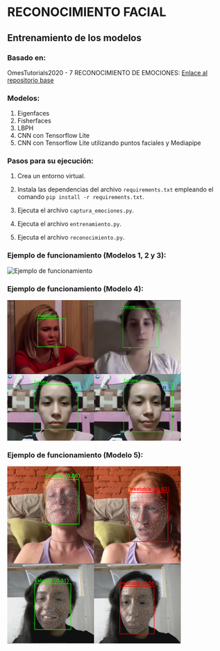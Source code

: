 # RECONOCIMIENTO FACIAL
## Entrenamiento de los modelos
### Basado en:
OmesTutorials2020 - 7 RECONOCIMIENTO DE EMOCIONES: 
[Enlace al repositorio base](https://github.com/GabySol/OmesTutorials2020/tree/master)

### Modelos:
1. Eigenfaces
2. Fisherfaces
3. LBPH
4. CNN con Tensorflow Lite
5. CNN con Tensorflow Lite utilizando puntos faciales y Mediapipe

### Pasos para su ejecución:
1. Crea un entorno virtual.
2. Instala las dependencias del archivo `requirements.txt` empleando el comando `pip install -r requirements.txt`.

3. Ejecuta el archivo `captura_emociones.py`.
4. Ejecuta el archivo `entrenamiento.py`.
5. Ejecuta el archivo `reconocimiento.py`.

### Ejemplo de funcionamiento (Modelos 1, 2 y 3):
![Ejemplo de funcionamiento](Pruebas/Demostracion.gif)

### Ejemplo de funcionamiento (Modelo 4):
<div style="display: flex; flex-wrap: wrap;">
    <img src="Pruebas/Demostracion2.png" alt="Ejemplo de funcionamiento2" width="200"/>
    <img src="Pruebas/Demostracion3.png" alt="Ejemplo de funcionamiento2" width="200"/>
    <img src="Pruebas/Demostracion4.png" alt="Ejemplo de funcionamiento2" width="200"/>
    <img src="Pruebas/Demostracion5.png" alt="Ejemplo de funcionamiento2" width="200"/>
</div>

### Ejemplo de funcionamiento (Modelo 5):
<div style="display: flex; flex-wrap: wrap;">
    <img src="Pruebas/Demostracion6.png" alt="Ejemplo de funcionamiento2" width="200"/>
    <img src="Pruebas/Demostracion7.png" alt="Ejemplo de funcionamiento2" width="200"/>
    <img src="Pruebas/Demostracion8.png" alt="Ejemplo de funcionamiento2" width="200"/>
    <img src="Pruebas/Demostracion9.png" alt="Ejemplo de funcionamiento2" width="200"/>
</div>